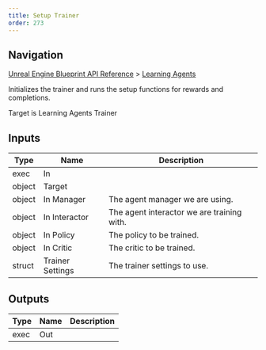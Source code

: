 ```yaml
---
title: Setup Trainer
order: 273
---
```

## Navigation

[Unreal Engine Blueprint API Reference](https://dev.epicgames.com/documentation/en-us/unreal-engine/BlueprintAPI) > [Learning Agents](https://dev.epicgames.com/documentation/en-us/unreal-engine/BlueprintAPI/LearningAgents)

Initializes the trainer and runs the setup functions for rewards and completions.

Target is Learning Agents Trainer

## Inputs

| Type | Name | Description |
| --- | --- | --- |
| exec | In |  |
| object | Target |  |
| object | In Manager | The agent manager we are using. |
| object | In Interactor | The agent interactor we are training with. |
| object | In Policy | The policy to be trained. |
| object | In Critic | The critic to be trained. |
| struct | Trainer Settings | The trainer settings to use. |

## Outputs

| Type | Name | Description |
| --- | --- | --- |
| exec | Out |  |
